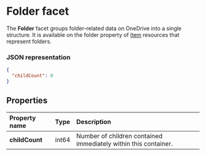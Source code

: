 # Folder facet

The **Folder** facet groups folder-related data on OneDrive into a single structure.
It is available on the folder property of [Item][item-resource] resources that represent folders.

### JSON representation

<!-- { "blockType": "resource", "@odata.type": "oneDrive.folder" } -->
```json
{
  "childCount": 0
}
```
## Properties

| Property name  | Type  | Description                                                     |
|:---------------|:------|:----------------------------------------------------------------|
| **childCount** | int64 | Number of children contained immediately within this container. |

[item-resource]: ../resources/item.md

<!-- {
  "type": "#page.annotation",
  "description": "The Folder facet describes properties of a folder",
  "keywords": "folder,item,facet",
  "section": "documentation",
  "tocPath": "Facets/Folder"
} -->
